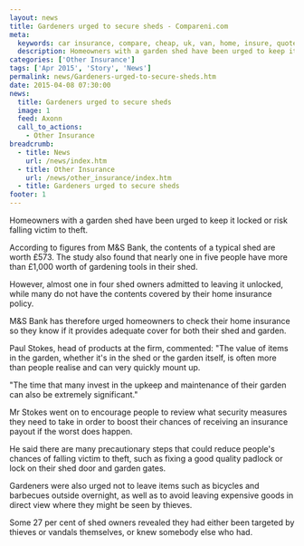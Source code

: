 ```yaml
---
layout: news
title: Gardeners urged to secure sheds - Compareni.com
meta:
  keywords: car insurance, compare, cheap, uk, van, home, insure, quotes, online, comparison, bike, loans, life
  description: Homeowners with a garden shed have been urged to keep it locked or risk falling victim to theft
categories: ['Other Insurance']
tags: ['Apr 2015', 'Story', 'News']
permalink: news/Gardeners-urged-to-secure-sheds.htm
date: 2015-04-08 07:30:00
news:
  title: Gardeners urged to secure sheds
  image: 1
  feed: Axonn
  call_to_actions:
    - Other Insurance
breadcrumb:
  - title: News
    url: /news/index.htm
  - title: Other Insurance
    url: /news/other_insurance/index.htm
  - title: Gardeners urged to secure sheds
footer: 1
---
```


Homeowners with a garden shed have been urged to keep it locked or risk falling victim to theft.

According to figures from M&amp;S Bank, the contents of a typical shed are worth &pound;573. The study also found that nearly one in five people have more than &pound;1,000 worth of gardening tools in their shed.

However, almost one in four shed owners admitted to leaving it unlocked, while many do not have the contents covered by their home insurance policy.

M&amp;S Bank has therefore urged homeowners to check their home insurance so they know if it provides adequate cover for both their shed and garden.

Paul Stokes, head of products at the firm, commented: &quot;The value of items in the garden, whether it&#39;s in the shed or the garden itself, is often more than people realise and can very quickly mount up.&nbsp;

&quot;The time that many invest in the upkeep and maintenance of their garden can also be extremely significant.&quot;

Mr Stokes went on to encourage people to review what security measures they need to take in order to boost their chances of receiving an insurance payout if the worst does happen.

He said there are many precautionary steps that could reduce people&#39;s chances of falling victim to theft, such as fixing a good quality padlock or lock on their shed door and garden gates.

Gardeners were also urged not to leave items such as bicycles and barbecues outside overnight, as well as to avoid leaving expensive goods in direct view where they might be seen by thieves.

Some 27 per cent of shed owners revealed they had either been targeted by thieves or vandals themselves, or knew somebody else who had.
